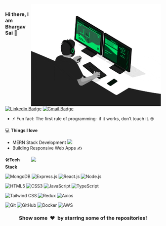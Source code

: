 <img align="right" src="https://github.com/bhargavsai259/bhargavsai259/blob/master/developer.gif" alt="Coder GIF" width="420" height="330">

### Hi there, I am Bhargav Sai 👋
[![Linkedin Badge](https://img.shields.io/badge/-bhargavsai259-blue?style=flat-square&logo=Linkedin&logoColor=white&link=https://www.linkedin.com/in/bhargav259/)](https://www.linkedin.com/in/bhargav259/)
[![Gmail Badge](https://img.shields.io/badge/-bhargavsaikumar259@gmail.com-c14438?style=flat-square&logo=Gmail&logoColor=white&link=mailto:bhargavsaikumar259@gmail.com)](mailto:bhargavsaikumar259@gmail.com) 

- ⚡ Fun fact: The first rule of programming- if it works, don’t touch it. 🤓

💻 **Things I love**
- MERN Stack Development <img src="https://media.giphy.com/media/WUlplcMpOCEmTGBtBW/giphy.gif" width="30">
- Building Responsive Web Apps ✍️

<a href="https://github.com/anuraghazra/github-readme-stats" title="Go to Source">
  <img align="right" width=420 height="auto" src="https://github-readme-stats.vercel.app/api?username=bhargavsai259&show_icons=true&theme=dark&border_color=61dafb&hide_border=true&include_all_commits=true" />
</a>

🛠**Tech Stack**

![MongoDB](https://img.shields.io/badge/-MongoDB-000000?style=flat&logo=mongodb)
![Express.js](https://img.shields.io/badge/-Express.js-000000?style=flat&logo=express)
![React.js](https://img.shields.io/badge/-React.js-000000?style=flat&logo=react)
![Node.js](https://img.shields.io/badge/-Node.js-000000?style=flat&logo=node.js)

![HTML5](https://img.shields.io/badge/-HTML5-000000?style=flat&logo=HTML5)
![CSS3](https://img.shields.io/badge/-CSS3-000000?style=flat&logo=CSS3)
![JavaScript](https://img.shields.io/badge/-JavaScript-000000?style=flat&logo=javascript)
![TypeScript](https://img.shields.io/badge/-TypeScript-000000?style=flat&logo=typescript)

![Tailwind CSS](https://img.shields.io/badge/-Tailwind%20CSS-000000?style=flat&logo=tailwind-css)
![Redux](https://img.shields.io/badge/-Redux-000000?style=flat&logo=redux)
![Axios](https://img.shields.io/badge/-Axios-000000?style=flat&logo=axios)

![Git](https://img.shields.io/badge/-Git-000000?style=flat&logo=git&logoColor=F05032)
![GitHub](https://img.shields.io/badge/-GitHub-000000?style=flat&logo=github&logoColor=FFFFFF)
![Docker](https://img.shields.io/badge/-Docker-000000?style=flat&logo=docker)
![AWS](https://img.shields.io/badge/AWS-000000?style=flat-square&logo=amazon-aws)

<div align="center">
    <h3 align="center">Show some &nbsp;❤️&nbsp; by starring some of the repositories!</h3>
</div>
